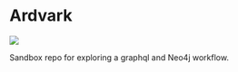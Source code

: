 # Ardvark

![](https://upload.wikimedia.org/wikipedia/commons/8/8a/Porc_formiguer.JPG)

Sandbox repo for exploring a graphql and Neo4j workflow.
